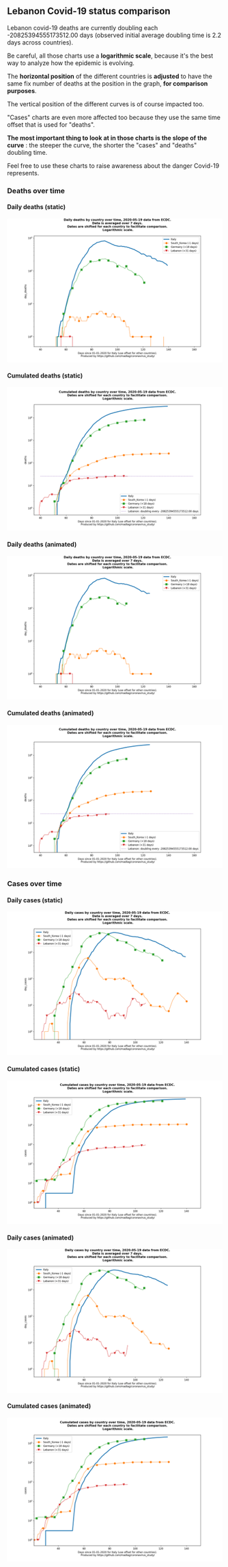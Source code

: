 ## Lebanon Covid-19 status comparison 

Lebanon covid-19 deaths are currently doubling each -20825394555173512.00 days (observed initial average doubling time is 2.2 days across countries).



Be careful, all those charts use a **logarithmic scale**, because it's the best way to analyze how the epidemic is evolving.
 
The **horizontal position** of the different countries is **adjusted** to have the same fix number of deaths at the position in the graph, **for comparison purposes**.

The vertical position of the different curves is of course impacted too.

"Cases" charts are even more affected too because they use the same time offset that is used for "deaths".

**The most important thing to look at in those charts is the slope of the curve** : the steeper the curve, the shorter the "cases" and "deaths" doubling time.

Feel free to use these charts to raise awareness about the danger Covid-19 represents. 


 
### Deaths over time
 
#### Daily deaths (static)
![Lebanon covid-19 daily deaths static chart](https://raw.githubusercontent.com/madlag/coronavirus_study/master/notebooks/graphs/2020-05-19/countries/Lebanon/2020-05-19_Lebanon_day_deaths.png "Lebanon covid-19 day_deaths static chart")   
 
#### Cumulated deaths (static)
![Lebanon covid-19 cumulated deaths static chart](https://raw.githubusercontent.com/madlag/coronavirus_study/master/notebooks/graphs/2020-05-19/countries/Lebanon/2020-05-19_Lebanon_deaths.png "Lebanon covid-19 deaths static chart")   
 
#### Daily deaths (animated)
![Lebanon covid-19 daily deaths animated chart](https://raw.githubusercontent.com/madlag/coronavirus_study/master/notebooks/graphs/2020-05-19/countries/Lebanon/2020-05-19_Lebanon_day_deaths.gif "Lebanon covid-19 day_deaths animated chart")   
 
#### Cumulated deaths (animated)
![Lebanon covid-19 cumulated deaths animated chart](https://raw.githubusercontent.com/madlag/coronavirus_study/master/notebooks/graphs/2020-05-19/countries/Lebanon/2020-05-19_Lebanon_deaths.gif "Lebanon covid-19 deaths animated chart")   

 
### Cases over time
 
#### Daily cases (static)
![Lebanon covid-19 daily cases static chart](https://raw.githubusercontent.com/madlag/coronavirus_study/master/notebooks/graphs/2020-05-19/countries/Lebanon/2020-05-19_Lebanon_day_cases.png "Lebanon covid-19 day_cases static chart")   
 
#### Cumulated cases (static)
![Lebanon covid-19 cumulated cases static chart](https://raw.githubusercontent.com/madlag/coronavirus_study/master/notebooks/graphs/2020-05-19/countries/Lebanon/2020-05-19_Lebanon_cases.png "Lebanon covid-19 cases static chart")   
 
#### Daily cases (animated)
![Lebanon covid-19 daily cases animated chart](https://raw.githubusercontent.com/madlag/coronavirus_study/master/notebooks/graphs/2020-05-19/countries/Lebanon/2020-05-19_Lebanon_day_cases.gif "Lebanon covid-19 day_cases animated chart")   
 
#### Cumulated cases (animated)
![Lebanon covid-19 cumulated cases animated chart](https://raw.githubusercontent.com/madlag/coronavirus_study/master/notebooks/graphs/2020-05-19/countries/Lebanon/2020-05-19_Lebanon_cases.gif "Lebanon covid-19 cases animated chart")   

